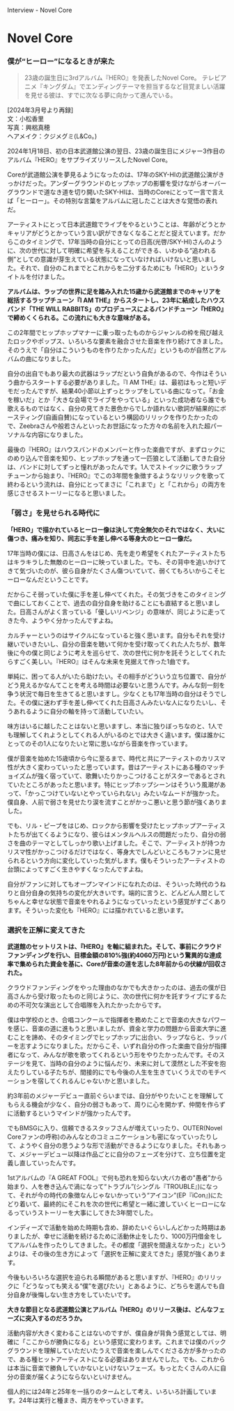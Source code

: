 Interview - Novel Core

# Novel Core
### 僕が“ヒーロー”になるときが来た

> 23歳の誕生日に3rdアルバム『HERO』を発表したNovel Core。
> テレビアニメ『キングダム』でエンディングテーマを担当するなど目覚ましい活躍を見せる彼は、すでに次なる夢に向かって進んでいる。

[2024年3月号より再録]<br/>
文：小松香里<br/>
写真：興梠真穂<br/>
ヘアメイク：クジメグミ(L&Co。)


2024年1月18日、初の日本武道館公演の翌日、23歳の誕生日にメジャー3作目のアルバム『HERO』をサプライズリリースしたNovel Core。

Coreが武道館公演を夢見るようになったのは、17年のSKY-HIの武道館公演がきっかけだった。アンダーグラウンドのヒップホップの影響を受けながらオーバーグラウンドで道なき道を切り開いたSKY-HIは、当時のCoreにとって一言で言えば「ヒーロー」。その特別な言葉をアルバムに冠したことは大きな覚悟の表れだ。

アーティストにとって日本武道館でライブをやるということは、年齢がどうとかキャリアがどうとかっていう言い訳ができなくなることだと捉えています。だからこのタイミングで、17年当時の自分にとっての日高(光啓/SKY-HI)さんのように、次の世代に対して明確に希望を与えることができる、いわゆる“追われる側”としての意識が芽生えている状態になっていなければいけないと思いました。それで、自分のこれまでとこれからを二分するためにも「HERO」というタイトルを付けました。

**アルバムは、ラップの世界に足を踏み入れた15歳から武道館までのキャリアを総括するラップチューン『I AM THE』からスタートし、23年に結成したハウスバンド「THE WILL RABBITS」のプロデュースによるバンドチューン『HERO』で締めくくられる。この流れにも大きな意味がある。**

この2年間でヒップホップマナーに乗っ取ったものからジャンルの枠を飛び越えたロックやポップス、いろいろな要素を融合させた音楽を作り続けてきました。そのうえで「自分はこういうものを作りたかったんだ」というものが自然とアルバムの曲になりました。

自分の出自でもあり最大の武器はラップだという自負があるので、今作はそういう曲からスタートする必要がありました。『I AM THE』は、最初はもっと短いデモだったんですが、結果40小節以上ずっとラップをしている曲になって。「お金を稼いだ」とか「大きな会場でライブをやっている」といった成功者なら誰でも歌えるものではなく、自分の見てきた景色からでしか語れない歌詞が結果的にボースティング(自画自賛)になっているという構図のリリックを作りたかったので、Zeebraさんや般若さんといったお世話になった方々の名前を入れた超パーソナルな内容になりました。

最後の『HERO』はハウスバンドのメンバーと作った楽曲ですが、まずロックにのめり込んで音楽を知り、ヒップホップを通って一匹狼として活動してきた自分は、バンドに対してずっと憧れがあったんです。1人でストイックに歌うラップチューンから始まり、『HERO』でこの3年間を象徴するようなリリックを歌って終わるという流れは、自分にとってまさに「これまで」と「これから」の両方を感じさせるストーリーになると思いました。

### 「弱さ」を見せられる時代に

**「HERO」で描かれているヒーロー像は決して完全無欠のそれではなく、大いに傷つき、痛みを知り、同志に手を差し伸べる等身大のヒーロー像だ。**

17年当時の僕には、日高さんをはじめ、先を走り希望をくれたアーティストたちはキラキラした無敵のヒーローに映っていました。でも、その背中を追いかけてきて気づいたのが、彼ら自身がたくさん傷ついていて、弱くてもろいからこそヒーローなんだということです。

だからこそ弱っていた僕に手を差し伸べてくれた。その気づきをこのタイミングで曲にしておくことで、過去の自分自身を助けることにも直結すると思いました。日高さんがよく言っている「優しいリベンジ」の意味が、同じように走ってきた今、ようやく分かったんですよね。

カルチャーというのはサイクルになっていると強く思います。自分もそれを受け継いでいきたいし、自分の音楽を聴いて何かを受け取ってくれた人たちが、数年後に今の僕と同じように考えを巡らせて、次の世代に何かを託そうとしてくれたらすごく美しい。『HERO』はそんな未来を見据えて作った1曲です。

単純に、困ってる人がいたら助けたい。その相手がどういう立ち位置で、自分がどう見えるかなんてことを考える時間は必要ないと思うんです。みんな刻一刻を争う状況で毎日を生きてると思いますし。少なくとも17年当時の自分はそうでした。その僕に迷わず手を差し伸べてくれた日高さんみたいな人になりたいし、そうあれるように自分の軸を持って活動していたい。

味方はいるに越したことはないと思いますし、本当に独りぼっちなのと、1人でも理解してくれようとしてくれる人がいるのとでは大きく違います。僕は誰かにとってのその1人になりたいと常に思いながら音楽を作っています。

僕が音楽を始めた15歳頃から今に至るまで、時代と共にアーティストのカリスマ性が大きく変わっていったと思っています。昔はアーティストにある種のマッチョイズムが強く宿っていて、歌舞いたりかっこつけることがスターであるとされていたところがあったと思います。特にヒップホップシーンはそういう風潮があって、「かっこつけていないとやっていられない」みたいなムードが強かった。僕自身、人前で弱さを見せたり涙を流すことがかっこ悪いと思う節が強くありました。

でも、リル・ピープをはじめ、ロックから影響を受けたヒップホップアーティストたちが出てくるようになり、彼らはメンタルヘルスの問題だったり、自分の弱さを曲のテーマとしてしっかり歌い上げました。そこで、アーティストが持つカリスマ性がかっこつけるだけではなく、等身大でしんどいところもファンに見せられるという方向に変化していった気がします。僕もそういったアーティストの台頭によってすごく生きやすくなったんですよね。

自分がファンに対してもオープンマインドになれたのは、そういった時代のうねりと自分自身の気持ちの変化が大きいです。端的に言うと、どんどん人間としてちゃんと幸せな状態で音楽をやれるようになっていったという感覚がすごくあります。そういった変化も『HERO』には描かれていると思います。

### 選択を正解に変えてきた

**武道館のセットリストは、『HERO』を軸に組まれた。そして、事前にクラウドファンディングを行い、目標金額の810%強(約4060万円)という驚異的な達成率で集められた資金を基に、Coreが音楽の道を志した8年前からの伏線が回収された。**

クラウドファンディングをやった理由のなかでも大きかったのは、過去の僕が日高さんから受け取ったものと同じように、次の世代に何かを託すライブにするための不可欠な演出として合唱隊を入れたかったからです。

僕は中学校のとき、合唱コンクールで指揮者を務めたことで音楽の大きなパワーを感じ、音楽の道に進もうと思いましたが、資金と学力の問題から音楽大学に進むことを諦め、そのタイミングでヒップホップに出合い、ラップならと、ラッパーを志すようになりました。だからこそ、いずれ自分の作った楽曲で自分が指揮者になって、みんなが歌を歌ってくれるという形をやりたかったんです。そのステージを見て、当時の自分のように悩んだり、未来に対して漠然とした不安を抱えたりしている子たちが、間接的にでも今後の人生を生きていくうえでのモチベーションを宿してくれるんじゃないかと思いました。

約3年前のメジャーデビュー直前ぐらいまでは、自分がやりたいことを理解してもらえる機会が少なく、自分の弱さもあって、周りに心を開かず、仲間を作らずに活動するというマインドが強かったんです。

でもBMSGに入り、信頼できるスタッフさんが増えていったり、OUTER(Novel Coreファンの呼称)のみんなとのコミュニケーションも密になっていったりして、ようやく自分の思うような形で活動ができるようになりました。それもあって、メジャーデビュー以降は作品ごとに自分のフェーズを分けて、立ち位置を定義し直していったんです。

1stアルバムの『A GREAT FOOL』で何も恐れを知らない大バカ者の"愚者”から始まり、人を巻き込んで渦になって“トラブル”(シングル『TROUBLE』)になって、それが今の時代の象徴なんじゃないかっていう“アイコン”(EP『iCon』)にたどり着いて、最終的にそこれを次の世代に希望と一緒に渡していくヒーローになるっていうストーリーを大事にしてきた3年間でした。

インディーズで活動を始めた時期も含め、辞めたいぐらいしんどかった時期はありましたが、幸せに活動を続けるために活動休止をしたり、1000万円借金をしてアルバムを作ったりしてきました。その都度「選択を間違えなかった」というよりは、その後の生き方によって「選択を正解に変えてきた」感覚が強くあります。

今後もいろいろな選択を迫られる瞬間があると思いますが、『HERO』のリリックに「どうなっても笑える“僕”を選びたい」とあるように、どちらを選んでも自分自身が後悔しない生き方をしていたいです。

**大きな節目となる武道館公演とアルバム『HERO』のリリース後は、どんなフェーズに突入するのだろうか。**

活動内容が大きく変わることはないのですが、僕自身が背負う感覚としては、明確に「ここからが勝負になる」という感覚に変わります。これまでは僕のバックグラウンドを理解していただいたうえで音楽を楽しんでくださる方が多かったので、ある種ヒットアーティストになる必要はありませんでした。でも、これからは本当に音楽で勝負していかないといけないフェーズ。もっとたくさんの人に自分の音楽が届くようにならないといけません。

個人的には24年と25年を一括りのタームとして考え、いろいろ計画しています。24年は実行と種まき、両方をやっていきます。


